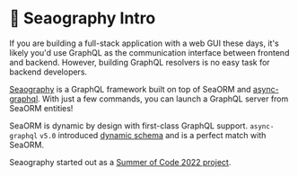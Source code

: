 # 🧭 Seaography Intro

If you are building a full-stack application with a web GUI these days, it's likely you'd use GraphQL as the communication interface between frontend and backend. However, building GraphQL resolvers is no easy task for backend developers.

[Seaography](https://github.com/SeaQL/seaography) is a GraphQL framework built on top of SeaORM and [async-graphql](https://github.com/async-graphql/async-graphql). With just a few commands, you can launch a GraphQL server from SeaORM entities!

SeaORM is dynamic by design with first-class GraphQL support. `async-graphql` `v5.0` introduced [dynamic schema](https://docs.rs/async-graphql/latest/async_graphql/dynamic/index.html) and is a perfect match with SeaORM.

Seaography started out as a [Summer of Code 2022 project](https://github.com/SeaQL/summer-of-code/blob/main/2022/README.md#1-a-graphql-framework-on-top-of-seaorm).
